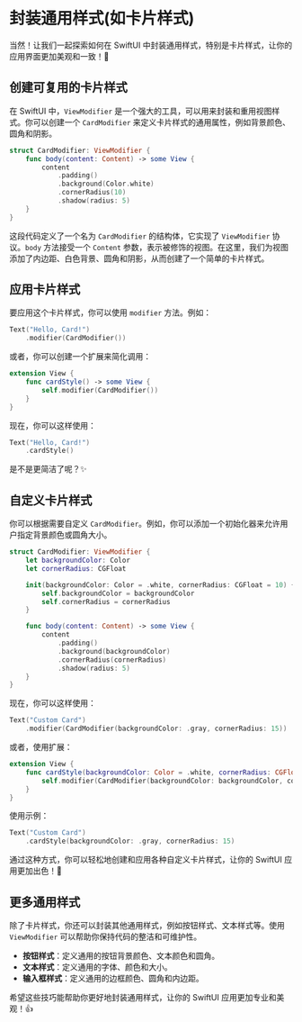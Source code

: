 ﻿# 封装通用样式(如卡片样式)

当然！让我们一起探索如何在 SwiftUI 中封装通用样式，特别是卡片样式，让你的应用界面更加美观和一致！🎉

## 创建可复用的卡片样式

在 SwiftUI 中，`ViewModifier` 是一个强大的工具，可以用来封装和重用视图样式。你可以创建一个 `CardModifier` 来定义卡片样式的通用属性，例如背景颜色、圆角和阴影。

```swift
struct CardModifier: ViewModifier {
    func body(content: Content) -> some View {
        content
            .padding()
            .background(Color.white)
            .cornerRadius(10)
            .shadow(radius: 5)
    }
}
```

这段代码定义了一个名为 `CardModifier` 的结构体，它实现了 `ViewModifier` 协议。`body` 方法接受一个 `Content` 参数，表示被修饰的视图。在这里，我们为视图添加了内边距、白色背景、圆角和阴影，从而创建了一个简单的卡片样式。

## 应用卡片样式

要应用这个卡片样式，你可以使用 `modifier` 方法。例如：

```swift
Text("Hello, Card!")
    .modifier(CardModifier())
```

或者，你可以创建一个扩展来简化调用：

```swift
extension View {
    func cardStyle() -> some View {
        self.modifier(CardModifier())
    }
}
```

现在，你可以这样使用：

```swift
Text("Hello, Card!")
    .cardStyle()
```

是不是更简洁了呢？✨

## 自定义卡片样式

你可以根据需要自定义 `CardModifier`。例如，你可以添加一个初始化器来允许用户指定背景颜色或圆角大小。

```swift
struct CardModifier: ViewModifier {
    let backgroundColor: Color
    let cornerRadius: CGFloat

    init(backgroundColor: Color = .white, cornerRadius: CGFloat = 10) {
        self.backgroundColor = backgroundColor
        self.cornerRadius = cornerRadius
    }

    func body(content: Content) -> some View {
        content
            .padding()
            .background(backgroundColor)
            .cornerRadius(cornerRadius)
            .shadow(radius: 5)
    }
}
```

现在，你可以这样使用：

```swift
Text("Custom Card")
    .modifier(CardModifier(backgroundColor: .gray, cornerRadius: 15))
```

或者，使用扩展：

```swift
extension View {
    func cardStyle(backgroundColor: Color = .white, cornerRadius: CGFloat = 10) -> some View {
        self.modifier(CardModifier(backgroundColor: backgroundColor, cornerRadius: cornerRadius))
    }
}
```

使用示例：

```swift
Text("Custom Card")
    .cardStyle(backgroundColor: .gray, cornerRadius: 15)
```

通过这种方式，你可以轻松地创建和应用各种自定义卡片样式，让你的 SwiftUI 应用更加出色！🚀

## 更多通用样式

除了卡片样式，你还可以封装其他通用样式，例如按钮样式、文本样式等。使用 `ViewModifier` 可以帮助你保持代码的整洁和可维护性。

*   **按钮样式**：定义通用的按钮背景颜色、文本颜色和圆角。
*   **文本样式**：定义通用的字体、颜色和大小。
*   **输入框样式**：定义通用的边框颜色、圆角和内边距。

希望这些技巧能帮助你更好地封装通用样式，让你的 SwiftUI 应用更加专业和美观！👍